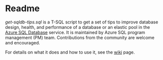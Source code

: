 # Readme

*get-sqldb-tips.sql* is a T-SQL script to get a set of tips to improve database design, health, and performance of a database or an elastic pool in the [Azure SQL Database](https://azure.microsoft.com/services/sql-database/) service. It is maintained by Azure SQL program management (PM) team. Contributions from the community are welcome and encouraged.

For details on what it does and how to use it, see the [wiki](../../wiki/Azure-SQL-Database-tips) page.

